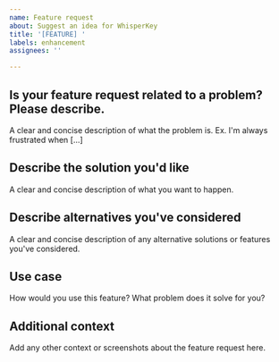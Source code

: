 ```yaml
---
name: Feature request
about: Suggest an idea for WhisperKey
title: '[FEATURE] '
labels: enhancement
assignees: ''

---
```


## Is your feature request related to a problem? Please describe.
A clear and concise description of what the problem is. Ex. I'm always frustrated when [...]

## Describe the solution you'd like
A clear and concise description of what you want to happen.

## Describe alternatives you've considered
A clear and concise description of any alternative solutions or features you've considered.

## Use case
How would you use this feature? What problem does it solve for you?

## Additional context
Add any other context or screenshots about the feature request here.